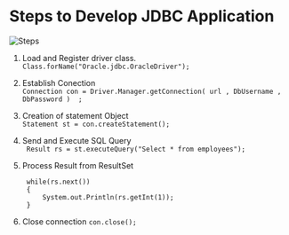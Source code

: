 # Steps to Develop JDBC Application

![Steps](https://www.javatpoint.com/java/new/images/java-database-connectivity-steps.jpg)

1. Load and Register driver class.  
```Class.forName("Oracle.jdbc.OracleDriver");```

2. Establish Conection  
```Connection con = Driver.Manager.getConnection( url , DbUsername , DbPassword )  ;```
3.  Creation of statement Object   
    ``` Statement st = con.createStatement(); ```
4. Send and Execute SQL Query  
    ``` Result rs = st.executeQuery("Select * from employees");```
5. Process Result from ResultSet  
       
        while(rs.next())
        {
            System.out.Println(rs.getInt(1));
        }

6. Close connection
    ```con.close();```
